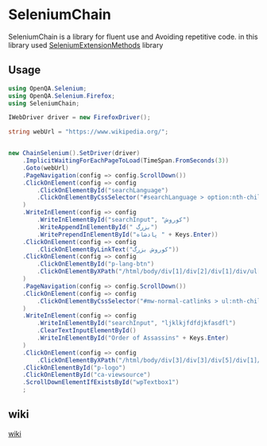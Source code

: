# SeleniumChain

SeleniumChain is a library for fluent use and Avoiding repetitive code. in this library used [SeleniumExtensionMethods](https://github.com/Arman-Espiar/SeleniumExtensionMethods) library

## Usage

```csharp
using OpenQA.Selenium;
using OpenQA.Selenium.Firefox;
using SeleniumChain;

IWebDriver driver = new FirefoxDriver();

string webUrl = "https://www.wikipedia.org/";


new ChainSelenium().SetDriver(driver)
	.ImplicitWaitingForEachPageToLoad(TimeSpan.FromSeconds(3))
	.Goto(webUrl)
	.PageNavigation(config => config.ScrollDown())
	.ClickOnElement(config => config
		.ClickOnElementById("searchLanguage")
		.ClickOnElementByCssSelector("#searchLanguage > option:nth-child(21)")
	)
	.WriteInElement(config => config
		.WriteInElementById("searchInput", "کوروش")
		.WriteAppendInElementById(" بزرگ")
		.WritePrependInElementById("پادشاه " + Keys.Enter))
	.ClickOnElement(config => config
		.ClickOnElementByLinkText("کوروش بزرگ"))
	.ClickOnElement(config => config
		.ClickOnElementById("p-lang-btn")
		.ClickOnElementByXPath("/html/body/div[1]/div[2]/div[1]/div/ul[2]/li[3]/a")
	)
	.PageNavigation(config => config.ScrollDown())
	.ClickOnElement(config => config
		.ClickOnElementByCssSelector("#mw-normal-catlinks > ul:nth-child(2) > li:nth-child(1) > a:nth-child(1)")
	)
	.WriteInElement(config => config
		.WriteInElementById("searchInput", "ljklkjfdfdjkfasdfl")
		.ClearTextInputElementById()
		.WriteInElementById("Order of Assassins" + Keys.Enter)
	)
	.ClickOnElement(config => config
		.ClickOnElementByXPath("/html/body/div[3]/div[3]/div[5]/div[1]/div[4]/ul/li[5]/a"))
	.ClickOnElementById("p-logo")
	.ClickOnElementById("ca-viewsource")
	.ScrollDownElementIfExistsById("wpTextbox1")
	;
```

## wiki
[wiki](https://github.com/Arman-Espiar/SeleniumChain/wiki)
